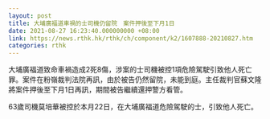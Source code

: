 ```yaml
---
layout: post
title: 大埔廣福道車禍的士司機仍留院　案件押後至下月1日
date: 2021-08-27 16:23:40.000000000 +08:00
link: https://news.rthk.hk/rthk/ch/component/k2/1607888-20210827.htm
categories: rthk
---
```


大埔廣福道致命車禍造成2死8傷，涉案的士司機被控1項危險駕駛引致他人死亡罪。案件在粉嶺裁判法院再訊，由於被告仍然留院，未能到庭。主任裁判官蘇文隆將案件押後至下月1日再訊，期間被告繼續還押警方看管。

63歲司機莫培華被控於本月22日，在大埔廣福道危險駕駛的士，引致他人死亡。
